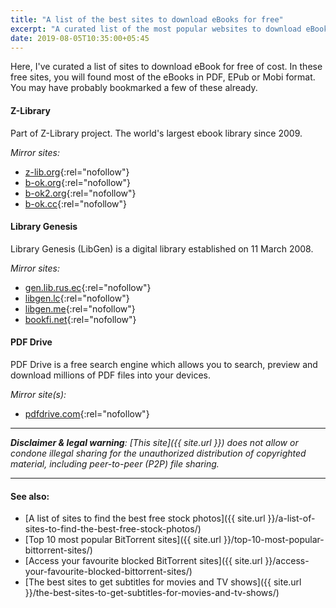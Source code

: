 ```yaml
---
title: "A list of the best sites to download eBooks for free"
excerpt: "A curated list of the most popular websites to download eBooks for free of cost."
date: 2019-08-05T10:35:00+05:45
---
```


Here, I've curated a list of sites to download eBook for free of cost. In these free sites, you will found most of the eBooks in PDF, EPub or Mobi format. You may have probably bookmarked a few of these already.

#### Z-Library

Part of Z-Library project. The world's largest ebook library since 2009.

*Mirror sites:*

* [z-lib.org](http://z-lib.org/){:rel="nofollow"}
* [b-ok.org](http://b-ok.org/){:rel="nofollow"}
* [b-ok2.org](http://b-ok2.org/){:rel="nofollow"}
* [b-ok.cc](http://b-ok.cc/){:rel="nofollow"}

#### Library Genesis

Library Genesis (LibGen) is a digital library established on 11 March 2008.

*Mirror sites:*

* [gen.lib.rus.ec](http://gen.lib.rus.ec/){:rel="nofollow"}
* [libgen.lc](http://libgen.lc/){:rel="nofollow"}
* [libgen.me](http://libgen.me/){:rel="nofollow"}
* [bookfi.net](http://bookfi.net/){:rel="nofollow"}

#### PDF Drive

PDF Drive is a free search engine which allows you to search, preview and download millions of PDF files into your devices.

*Mirror site(s):*

* [pdfdrive.com](http://www.pdfdrive.com/){:rel="nofollow"}

---

_**Disclaimer & legal warning**: [This site]({{ site.url }}) does not allow or condone illegal sharing for the unauthorized distribution of copyrighted material, including peer-to-peer (P2P) file sharing._

---

#### See also:

* [A list of sites to find the best free stock photos]({{ site.url }}/a-list-of-sites-to-find-the-best-free-stock-photos/)
* [Top 10 most popular BitTorrent sites]({{ site.url }}/top-10-most-popular-bittorrent-sites/)
* [Access your favourite blocked BitTorrent sites]({{ site.url }}/access-your-favourite-blocked-bittorrent-sites/)
* [The best sites to get subtitles for movies and TV shows]({{ site.url }}/the-best-sites-to-get-subtitles-for-movies-and-tv-shows/)
